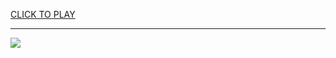 
<a href="https://premium76.site?title=dominoes_game_unblocked&ref=13M">CLICK TO PLAY</a></h3>
<hr>

<a href="https://premium76.site?title=dominoes_game_unblocked&ref=13M"><img src="https://clearcache.store/games.png"></a>


